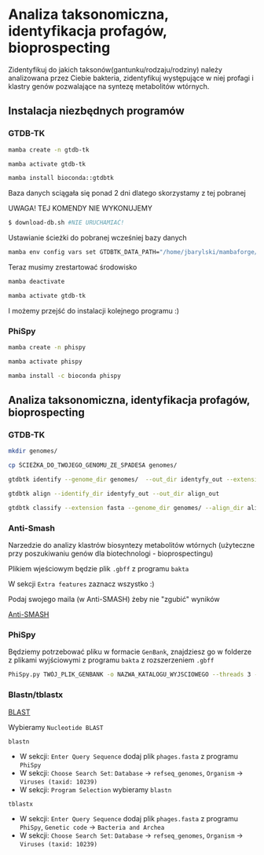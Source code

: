 # Analiza taksonomiczna, identyfikacja profagów, bioprospecting

Zidentyfikuj do jakich taksonów(gantunku/rodzaju/rodziny) należy analizowana przez Ciebie bakteria, zidentyfikuj występujące w niej profagi i klastry genów pozwalające na syntezę metabolitów wtórnych. 

## Instalacja niezbędnych programów

### GTDB-TK
```bash
mamba create -n gtdb-tk
```
```bash
mamba activate gtdb-tk
```
```bash
mamba install bioconda::gtdbtk
```
Baza danych sciągała się ponad 2 dni dlatego skorzystamy z tej pobranej

UWAGA! TEJ KOMENDY NIE WYKONUJEMY 
```bash
$ download-db.sh #NIE URUCHAMIAĆ!
```
Ustawianie ścieżki do pobranej wcześniej bazy danych

```bash
mamba env config vars set GTDBTK_DATA_PATH="/home/jbarylski/mambaforge/envs/gtdb-tk/share/gtdbtk-2.4.0/db";
```

Teraz musimy zrestartować środowisko
```bash
mamba deactivate
```
```bash
mamba activate gtdb-tk
```

I możemy przejść do instalacji kolejnego programu :)

### PhiSpy

```bash
mamba create -n phispy
```
```bash
mamba activate phispy
```
```bash
mamba install -c bioconda phispy
```

## Analiza taksonomiczna, identyfikacja profagów, bioprospecting

### GTDB-TK

```bash
mkdir genomes/
```

```bash
cp ŚCIEŻKA_DO_TWOJEGO_GENOMU_ZE_SPADESA genomes/
```

```bash
gtdbtk identify --genome_dir genomes/  --out_dir identyfy_out --extension fasta  --cpus 3
```

```bash
gtdbtk align --identify_dir identyfy_out --out_dir align_out
```

```bash
gtdbtk classify --extension fasta --genome_dir genomes/ --align_dir align_out --out_dir classify_out --skip_ani_screen --cpus 3
```

### Anti-Smash

Narzedzie do analizy klastrów biosyntezy metabolitów wtórnych (użyteczne przy poszukiwaniu genów dla biotechnologi - bioprospectingu)

Plikiem wjeściowym będzie plik `.gbff` z programu `bakta`

W sekcji `Extra features` zaznacz wszystko :)

Podaj swojego maila (w Anti-SMASH) żeby nie "zgubić" wyników

[Anti-SMASH](https://antismash.secondarymetabolites.org/#!/start)

### PhiSpy

Będziemy potrzebować pliku w formacie `GenBank`, znajdziesz go w folderze z plikami wyjściowymi z programu `bakta` z rozszerzeniem `.gbff`

```bash
PhiSpy.py TWÓJ_PLIK_GENBANK -o NAZWA_KATALOGU_WYJSCIOWEGO --threads 3 --output_choice 7
```

### Blastn/tblastx

[BLAST](https://blast.ncbi.nlm.nih.gov/Blast.cgi)

Wybieramy `Nucleotide BLAST`

`blastn`

- W sekcji: `Enter Query Sequence` dodaj plik `phages.fasta` z programu `PhiSpy`
- W sekcji: `Choose Search Set`: `Database` -> `refseq_genomes`, `Organism` -> `Viruses (taxid: 10239)`
- W sekcji: `Program Selection` wybieramy `blastn`

`tblastx`

- W sekcji: `Enter Query Sequence` dodaj plik `phages.fasta` z programu `PhiSpy`, `Genetic code` -> `Bacteria and Archea`
- W sekcji: `Choose Search Set`: `Database` -> `refseq_genomes`, `Organism` -> `Viruses (taxid: 10239)`

